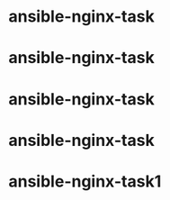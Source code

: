 # ansible-nginx-task
# ansible-nginx-task
# ansible-nginx-task
# ansible-nginx-task
# ansible-nginx-task1
